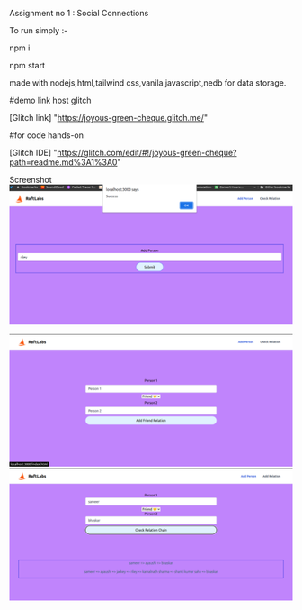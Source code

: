 Assignment no 1 : Social Connections

To run simply :-

npm i 

npm start

made with nodejs,html,tailwind css,vanila javascript,nedb for data storage.

#demo link host glitch

[Glitch link] "https://joyous-green-cheque.glitch.me/" 

#for code hands-on

[Glitch IDE] "https://glitch.com/edit/#!/joyous-green-cheque?path=readme.md%3A1%3A0" 

Screenshot 
<img src='./screenshots/1.png'>

<img src='./screenshots/2.png'>

<img src='./screenshots/3.png'>
